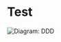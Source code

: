 Test
========



![Diagram: DDD](http://umlsync.org/github?path=../examples/proxy_pattern/ProxyPatternClassDiagram.umlsync "Test")
